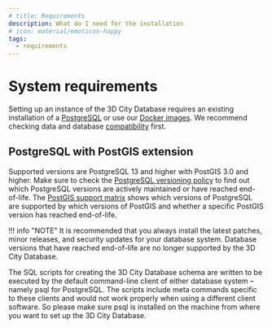 ```yaml
---
# title: Requirements
description: What do I need for the installation
# icon: material/emoticon-happy
tags:
  - requirements
---
```


# System requirements

Setting up an instance of the 3D City Database requires an existing installation of a [PostgreSQL](https://www.postgresql.org/) or use our [Docker images](../3dcitydb/docker.md). We recommend checking data and database [compatibility](../compatibility.md) first.

## PostgreSQL with PostGIS extension

Supported versions are PostgreSQL 13 and higher with PostGIS 3.0 and higher. Make sure to check the [PostgreSQL versioning policy](https://www.postgresql.org/support/versioning/) to find out which PostgreSQL versions are actively maintained or have reached end-of-life. The [PostGIS support matrix](https://trac.osgeo.org/postgis/wiki/UsersWikiPostgreSQLPostGIS) shows which versions of PostgreSQL are supported by which versions of PostGIS and whether a specific PostGIS version has reached end-of-life.

!!! info "NOTE"
    It is recommended that you always install the latest patches, minor releases, and security updates for your database system. Database versions that have reached end-of-life are no longer supported by the 3D City Database.

The SQL scripts for creating the 3D City Database schema are written to be executed by the default command-line client of either database system – namely psql for PostgreSQL. The scripts include meta commands specific to these clients and would not work properly when using a different client software. So please make sure psql is installed on the machine from where you want to set up the 3D City Database.
